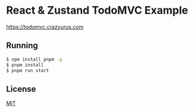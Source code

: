 # React & Zustand TodoMVC Example

https://todomvc.crazyurus.com

## Running

```sh
$ npm install pnpm -g
$ pnpm install
$ pnpm run start
```

## License

[MIT](./LICENSE)
